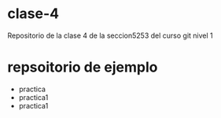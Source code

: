 # clase-4
Repositorio de la clase 4 de la seccion5253 del curso git nivel 1
<h1> repsoitorio de ejemplo</h1>
<ul>
  <li>practica</li>
    <li>practica1</li>
     <li>practica1</li>
</ul>
